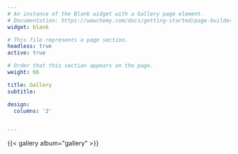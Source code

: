 ```yaml
---
# An instance of the Blank widget with a Gallery page element.
# Documentation: https://wowchemy.com/docs/getting-started/page-builder/
widget: blank

# This file represents a page section.
headless: true
active: true

# Order that this section appears on the page.
weight: 66

title: Gallery
subtitle:

design:
  columns: '2'


---
```


{{< gallery album="gallery" >}}